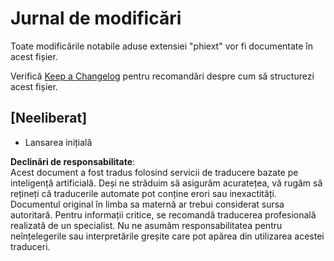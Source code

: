 # Jurnal de modificări

Toate modificările notabile aduse extensiei "phiext" vor fi documentate în acest fișier.

Verifică [Keep a Changelog](http://keepachangelog.com/) pentru recomandări despre cum să structurezi acest fișier.

## [Neeliberat]

- Lansarea inițială

**Declinări de responsabilitate**:  
Acest document a fost tradus folosind servicii de traducere bazate pe inteligență artificială. Deși ne străduim să asigurăm acuratețea, vă rugăm să rețineți că traducerile automate pot conține erori sau inexactități. Documentul original în limba sa maternă ar trebui considerat sursa autoritară. Pentru informații critice, se recomandă traducerea profesională realizată de un specialist. Nu ne asumăm responsabilitatea pentru neînțelegerile sau interpretările greșite care pot apărea din utilizarea acestei traduceri.